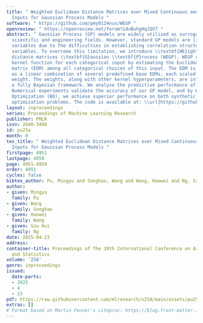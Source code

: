 ```yaml
---
title: " Weighted Euclidean Distance Matrices over Mixed Continuous and Categorical
  Inputs for Gaussian Process Models "
software: " https://github.com/pmy0124nus/WEGP "
openreview: " https://openreview.net/forum?id=BuhgHqJQV7 "
abstract: " Gaussian Process (GP) models are widely utilized as surrogate models in
  scientific and engineering fields. However, standard GP models are limited to continuous
  variables due to the difficulties in establishing correlation structures for categorical
  variables. To overcome this limitation, we introduce \\textbf{WE}ighted Euclidean
  distance matrices \\textbf{G}aussian \\textbf{P}rocess (WEGP). WEGP constructs the
  kernel function for each categorical input by estimating the Euclidean distance
  matrix (EDM) among all categorical choices of this input. The EDM is represented
  as a linear combination of several predefined base EDMs, each scaled by a positive
  weight. The weights, along with other kernel hyperparameters, are inferred using
  a fully Bayesian framework. We analyze the predictive performance of WEGP theoretically.
  Numerical experiments validate the accuracy of our GP model, and by WEGP, into Bayesian
  Optimization (BO), we achieve superior performance on both synthetic and real-world
  optimization problems. The code is available at: \\url{https://github.com/pmy0124nus/WEGP.} "
layout: inproceedings
series: Proceedings of Machine Learning Research
publisher: PMLR
issn: 2640-3498
id: pu25a
month: 0
tex_title: " Weighted Euclidean Distance Matrices over Mixed Continuous and Categorical
  Inputs for Gaussian Process Models "
firstpage: 4951
lastpage: 4959
page: 4951-4959
order: 4951
cycles: false
bibtex_author: Pu, Mingyu and Songhao, Wang and Wang, Haowei and Ng, Szu Hui
author:
- given: Mingyu
  family: Pu
- given: Wang
  family: Songhao
- given: Haowei
  family: Wang
- given: Szu Hui
  family: Ng
date: 2025-04-23
address:
container-title: Proceedings of The 28th International Conference on Artificial Intelligence
  and Statistics
volume: '258'
genre: inproceedings
issued:
  date-parts:
  - 2025
  - 4
  - 23
pdf: https://raw.githubusercontent.com/mlresearch/v258/main/assets/pu25a/pu25a.pdf
extras: []
# Format based on Martin Fenner's citeproc: https://blog.front-matter.io/posts/citeproc-yaml-for-bibliographies/
---
```

